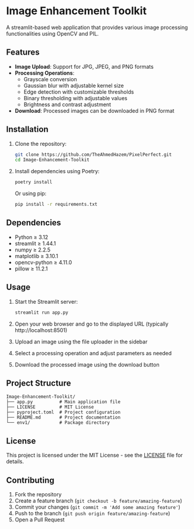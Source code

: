# Image Enhancement Toolkit

A streamlit-based web application that provides various image processing functionalities using OpenCV and PIL.

## Features

- **Image Upload**: Support for JPG, JPEG, and PNG formats
- **Processing Operations**:
  - Grayscale conversion
  - Gaussian blur with adjustable kernel size
  - Edge detection with customizable thresholds
  - Binary thresholding with adjustable values
  - Brightness and contrast adjustment
- **Download**: Processed images can be downloaded in PNG format

## Installation

1. Clone the repository:
   ```bash
   git clone https://github.com/TheAhmedHazem/PixelPerfect.git
   cd Image-Enhancement-Toolkit
   ```

2. Install dependencies using Poetry:
   ```bash
   poetry install
   ```

   Or using pip:
   ```bash
   pip install -r requirements.txt
   ```

## Dependencies

- Python ≥ 3.12
- streamlit ≥ 1.44.1
- numpy ≥ 2.2.5
- matplotlib ≥ 3.10.1
- opencv-python ≥ 4.11.0
- pillow ≥ 11.2.1

## Usage

1. Start the Streamlit server:
   ```bash
   streamlit run app.py
   ```

2. Open your web browser and go to the displayed URL (typically http://localhost:8501)

3. Upload an image using the file uploader in the sidebar

4. Select a processing operation and adjust parameters as needed

5. Download the processed image using the download button

## Project Structure

```
Image-Enhancement-Toolkit/
├── app.py          # Main application file
├── LICENSE         # MIT License
├── pyproject.toml  # Project configuration
├── README.md       # Project documentation
└── env1/           # Package directory
```

## License

This project is licensed under the MIT License - see the [LICENSE](LICENSE) file for details.

## Contributing

1. Fork the repository
2. Create a feature branch (`git checkout -b feature/amazing-feature`)
3. Commit your changes (`git commit -m 'Add some amazing feature'`)
4. Push to the branch (`git push origin feature/amazing-feature`)
5. Open a Pull Request

